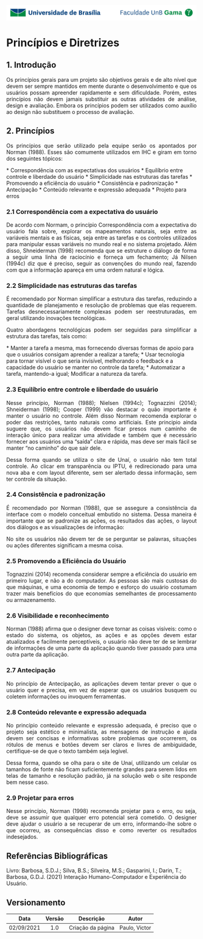 ![UnB](../img/unb.jpg)

# Princípios e Diretrizes

## 1. Introdução
<p align = "justify">Os princípios gerais para um projeto são objetivos gerais e de alto nível que devem ser sempre mantidos em mente durante o desenvolvimento e que os usuários possam apreender rapidamente e sem dificuldade. Porém, estes princípios não devem jamais substituir as outras atividades de análise, design e avaliação. Embora os princípios podem ser utilizados como auxílio ao design não substituem o processo de avaliação.</p>

## 2. Princípios
<p align = "justify">Os princípios que serão utilizado pela equipe serão os apontados por Norman (1988).
Esses são comumente utilizados em IHC e giram em torno dos seguintes tópicos:</p>
* Correspondência com as expectativas dos usuários
* Equilíbrio entre controle e liberdade do usuário
* Simplicidade nas estruturas das tarefas
* Promovendo a eficiência do usuário
* Consistência e padronização
* Antecipação
* Conteúdo relevante e expressão adequada
* Projeto para erros


### 2.1 Correspondência com a expectativa do usuário 

<p align = "justify">De acordo com Normam, o princípio Correspondência com a expectativa do usuário fala sobre, explorar os mapeamentos naturais, seja entre as variáveis mentais e as físicas, seja entre as tarefas e os controles utilizados para manipular essas variáveis no mundo real e no sistema projetado.
Além disso, Shneiderman (1998) recomenda que se estruture o diálogo de forma a seguir uma linha de raciocínio e forneça um fechamento;
Já Nilsen (1994c) diz que é preciso, seguir as convenções do mundo real, fazendo com que a informação apareça em uma ordem natural e lógica. </p>


<p align = "justify">     </p>


### 2.2 Simplicidade nas estruturas das tarefas

<p align = "justify">É recomendado por Norman simplificar a estrutura das tarefas, reduzindo a quantidade de planejamento e resolução de problemas que elas requerem. Tarefas desnecessariamente complexas podem ser reestruturadas, em geral utilizando inovações tecnológicas.</p>

<p align = "justify">Quatro abordagens tecnológicas podem ser seguidas para simplificar a estrutura das tarefas, tais como: </p>
* Manter a tarefa a mesma, mas fornecendo diversas formas de apoio para que o usuários consigam aprender a realizar a tarefa; 
* Usar tecnologia para tornar visível o que seria invisível, melhorando o feedback e a capacidade do usuário se manter no controle da tarefa; 
* Automatizar a tarefa, mantendo-a igual; Modificar a natureza da tarefa.

### 2.3 Equilíbrio entre controle e liberdade do usuário

<p align = "justify"> Nesse princípio, Norman (1988); Nielsen (1994c); Tognazzini (2014); Shneiderman (1998); Cooper (1999) vão destacar o quão importante é manter o usuário no controle. Além disso Normam recomenda explorar o poder das restrições, tanto naturais como artificiais. Este principio ainda suguere que,  os usuários não devem ficar presos num caminho de interação único para realizar uma atividade e também que é necessário fornecer aos usuários uma “saída” clara e rápida, mas deve ser mais fácil se manter “no caminho” do que sair dele.  </p>

<p align = "justify"> Dessa forma quando se utiliza o site de Unaí, o usuário não tem total controle. Ao clicar em transparência ou IPTU, é redirecionado para uma nova aba e com layout diferente, sem ser alertado dessa informação, sem ter controle da situação. </p>

### 2.4 Consistência e padronização

<p align = "justify"> É recomendado por Norman (1988), que se assegure a consistência da interface com o modelo conceitual embutido no sistema. Dessa maneira é importante que se padronize as ações, os resultados das ações, o layout dos diálogos e as visualizações de informação: </p>

<p align = "justify"> No site os usuários não devem ter de se perguntar se palavras, situações ou ações diferentes significam a mesma coisa. </p>

### 2.5 Promovendo a Eficiência do Usuário

<p align = "justify"> Tognazzini (2014) recomenda considerar sempre a eficiência do usuário em primeiro lugar, e não a do computador. As pessoas são mais custosas do que máquinas, e uma economia de tempo e esforço do usuário costumam trazer mais benefícios do que economias semelhantes de processamento ou armazenamento.
</p>

### 2.6 Visibilidade e reconhecimento

<p align = "justify"> Norman (1988) afirma que o designer deve tornar as coisas visíveis: como o estado do sistema, os objetos, as ações e as opções devem estar atualizados e facilmente perceptíveis, o usuário não deve ter de se lembrar de informações de uma parte da aplicação quando tiver passado para uma outra parte da aplicação.  </p>

### 2.7 Antecipação

<p align = "justify">No princípio de Antecipação, as aplicações devem tentar prever o que o usuário quer e precisa, em vez de esperar que os usuários busquem ou coletem informações ou invoquem ferramentas.</p>

### 2.8 Conteúdo relevante e expressão adequada

<p align = "justify"> No princípio conteúdo relevante e expressão adequada, é preciso que o projeto seja estético e minimalista, as mensagens de instrução e ajuda devem ser concisas e informativas sobre problemas que ocorrerem, os rótulos de menus e botões devem ser claros e livres de ambiguidade, certifique-se de que o texto também seja legível. </p>

<p align = "justify"> Dessa forma, quando se olha para o site de Unaí, utilizando um celular os tamanhos de fonte não ficam suficientemente grandes para serem lidos em telas de tamanho e resolução padrão, já na solução web o site responde bem nesse caso.  </p>

### 2.9 Projetar para erros

<p align = "justify"> Nesse princípio, Norman (1998) recomenda projetar para o erro, ou seja, deve se assumir que qualquer erro potencial será cometido. O designer deve ajudar o usuário a se recuperar de um erro, informando-lhe sobre o que ocorreu, as consequências disso e como reverter os resultados indesejados. </p>

## Referências Bibliográficas

Livro: Barbosa, S.D.J.; Silva, B.S.; Silveira, M.S.; Gasparini, I.; Darin, T.; Barbosa, G.D.J.
(2021) Interação Humano-Computador e Experiência do Usuário.


## Versionamento

| Data |Versão|         Descrição          |       Autor      |
|:----:|:----:|:--------------------------:|:----------------:|
| 02/09/2021 |  1.0 | Criação da página     | Paulo, Victor |

